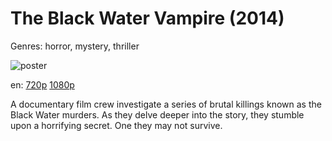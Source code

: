 # The Black Water Vampire (2014)

Genres: horror, mystery, thriller

![poster](http://image.tmdb.org/t/p/w500/gkoP5htn2hV8bwJLKaLqLJHRZje.jpg)

en:
  [720p](magnet:?xt=urn:btih:FDD9C70296C82CBA24A830CD6A22008F90188A79&tr=udp://glotorrents.pw:6969/announce&tr=udp://tracker.opentrackr.org:1337/announce&tr=udp://torrent.gresille.org:80/announce&tr=udp://tracker.openbittorrent.com:80&tr=udp://tracker.coppersurfer.tk:6969&tr=udp://tracker.leechers-paradise.org:6969&tr=udp://p4p.arenabg.ch:1337&tr=udp://tracker.internetwarriors.net:1337)
  [1080p](magnet:?xt=urn:btih:932FC1484ED1F2137ECFB9C174F03814534FD98C&tr=udp://glotorrents.pw:6969/announce&tr=udp://tracker.opentrackr.org:1337/announce&tr=udp://torrent.gresille.org:80/announce&tr=udp://tracker.openbittorrent.com:80&tr=udp://tracker.coppersurfer.tk:6969&tr=udp://tracker.leechers-paradise.org:6969&tr=udp://p4p.arenabg.ch:1337&tr=udp://tracker.internetwarriors.net:1337)
  


A documentary film crew investigate a series of brutal killings known as the Black Water murders. As they delve deeper into the story, they stumble upon a horrifying secret. One they may not survive.